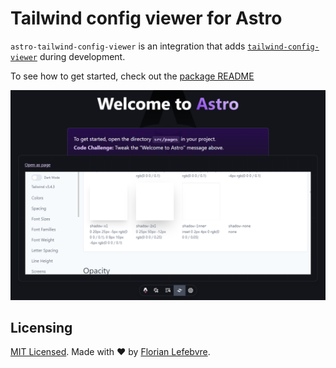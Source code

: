 # Tailwind config viewer for Astro

`astro-tailwind-config-viewer` is an integration that adds [`tailwind-config-viewer`](https://github.com/rogden/tailwind-config-viewer) during development.

To see how to get started, check out the [package README](./package/README.md)

![Screenshot of the tailwind config viewer dev toolbar app in dev mode](./.github/assets/embed.png)

## Licensing

[MIT Licensed](./LICENSE). Made with ❤️ by [Florian Lefebvre](https://github.com/florian-lefebvre).
